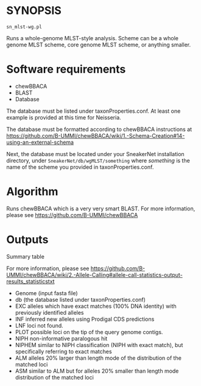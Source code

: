 # SYNOPSIS

`sn_mlst-wg.pl`

Runs a whole-genome MLST-style analysis. Scheme can be
a whole genome MLST scheme, core genome MLST scheme,
or anything smaller.

# Software requirements

* chewBBACA
* BLAST
* Database

The database must be listed under taxonProperties.conf. At least
one example is provided at this time for Neisseria.

The database must be formatted according to chewBBACA instructions
at https://github.com/B-UMMI/chewBBACA/wiki/1.-Schema-Creation#14-using-an-external-schema

Next, the database must be located under your SneakerNet installation
directory, under `SneakerNet/db/wgMLST/something` where _something_
is the name of the scheme you provided in taxonProperties.conf.

# Algorithm

Runs chewBBACA which is a very very smart BLAST. For more information,
please see https://github.com/B-UMMI/chewBBACA

# Outputs

Summary table

For more information, please see https://github.com/B-UMMI/chewBBACA/wiki/2.-Allele-Calling#allele-call-statistics-output-results_statisticstxt

* Genome (input fasta file)
* db (the database listed under taxonProperties.conf)
* EXC alleles which have exact matches (100% DNA identity) with previously identified alleles
* INF inferred new alleles using Prodigal CDS predictions
* LNF loci not found.
* PLOT possible loci on the tip of the query genome contigs.
* NIPH non-informative paralogous hit
* NIPHEM similar to NIPH classification (NIPH with exact match), but specifically referring to exact matches
* ALM alleles 20% larger than length mode of the distribution of the matched loci
* ASM similar to ALM but for alleles 20% smaller than length mode distribution of the matched loci 
